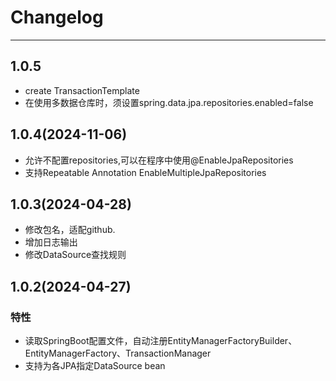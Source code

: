 # Changelog

-------------------------------------------------------------------------------------------------------------
## 1.0.5

* create TransactionTemplate
* 在使用多数据仓库时，须设置spring.data.jpa.repositories.enabled=false


## 1.0.4(2024-11-06)

* 允许不配置repositories,可以在程序中使用@EnableJpaRepositories
* 支持Repeatable Annotation EnableMultipleJpaRepositories

## 1.0.3(2024-04-28)

* 修改包名，适配github.
* 增加日志输出
* 修改DataSource查找规则

## 1.0.2(2024-04-27)

### 特性

* 读取SpringBoot配置文件，自动注册EntityManagerFactoryBuilder、EntityManagerFactory、TransactionManager
* 支持为各JPA指定DataSource bean

